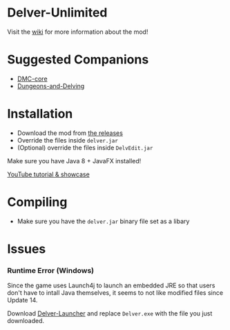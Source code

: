 # Delver-Unlimited

Visit the [wiki](https://github.com/Council-Of-The-Delverers/Delver-Unlimited/wiki) for more information about the mod!

# Suggested Companions
- [DMC-core](https://github.com/Council-Of-The-Delverers/DMC-core)
- [Dungeons-and-Delving](https://github.com/Council-Of-The-Delverers/Dungeons-and-Delving)

# Installation
- Download the mod from [the releases](https://github.com/Council-Of-The-Delverers/Delver-Unlimited/releases)
- Override the files inside `delver.jar`
- (Optional) override the files inside `DelvEdit.jar`

Make sure you have Java 8 + JavaFX installed!

[YouTube tutorial & showcase](https://youtu.be/Q8BZuU8ka9g)

# Compiling
- Make sure you have the `delver.jar` binary file set as a libary

# Issues
### Runtime Error (Windows)
Since the game uses Launch4j to launch an embedded JRE so that users don't have to intall Java themselves, it seems to not like modified files since Update 14.

Download [Delver-Launcher](https://github.com/Council-of-the-Delverers/Delver-Launcher/releases) and replace `Delver.exe` with the file you just downloaded.
